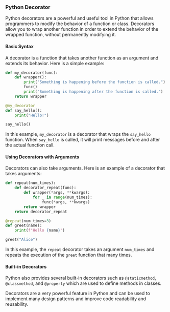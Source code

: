 
### Python Decorator

Python decorators are a powerful and useful tool in Python that allows programmers to modify the behavior of a function or class. Decorators allow you to wrap another function in order to extend the behavior of the wrapped function, without permanently modifying it.

#### Basic Syntax

A decorator is a function that takes another function as an argument and extends its behavior. Here is a simple example:

```python
def my_decorator(func):
    def wrapper():
        print("Something is happening before the function is called.")
        func()
        print("Something is happening after the function is called.")
    return wrapper

@my_decorator
def say_hello():
    print("Hello!")

say_hello()
```

In this example, `my_decorator` is a decorator that wraps the `say_hello` function. When `say_hello` is called, it will print messages before and after the actual function call.

#### Using Decorators with Arguments

Decorators can also take arguments. Here is an example of a decorator that takes arguments:

```python
def repeat(num_times):
    def decorator_repeat(func):
        def wrapper(*args, **kwargs):
            for _ in range(num_times):
                func(*args, **kwargs)
        return wrapper
    return decorator_repeat

@repeat(num_times=3)
def greet(name):
    print(f"Hello {name}")

greet("Alice")
```

In this example, the `repeat` decorator takes an argument `num_times` and repeats the execution of the `greet` function that many times.

#### Built-in Decorators

Python also provides several built-in decorators such as `@staticmethod`, `@classmethod`, and `@property` which are used to define methods in classes.

Decorators are a very powerful feature in Python and can be used to implement many design patterns and improve code readability and reusability.